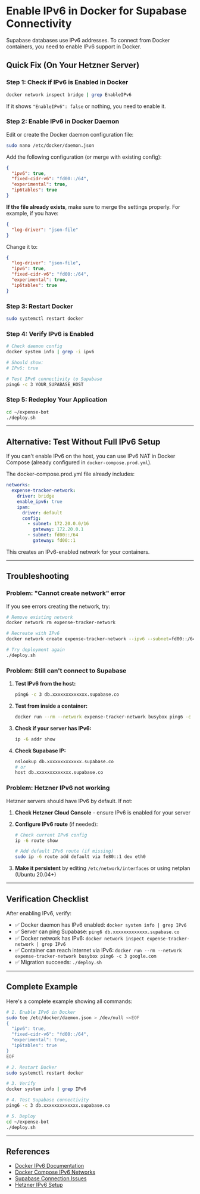 # Enable IPv6 in Docker for Supabase Connectivity

Supabase databases use IPv6 addresses. To connect from Docker containers, you need to enable IPv6 support in Docker.

## Quick Fix (On Your Hetzner Server)

### Step 1: Check if IPv6 is Enabled in Docker

```bash
docker network inspect bridge | grep EnableIPv6
```

If it shows `"EnableIPv6": false` or nothing, you need to enable it.

### Step 2: Enable IPv6 in Docker Daemon

Edit or create the Docker daemon configuration file:

```bash
sudo nano /etc/docker/daemon.json
```

Add the following configuration (or merge with existing config):

```json
{
  "ipv6": true,
  "fixed-cidr-v6": "fd00::/64",
  "experimental": true,
  "ip6tables": true
}
```

**If the file already exists**, make sure to merge the settings properly. For example, if you have:

```json
{
  "log-driver": "json-file"
}
```

Change it to:

```json
{
  "log-driver": "json-file",
  "ipv6": true,
  "fixed-cidr-v6": "fd00::/64",
  "experimental": true,
  "ip6tables": true
}
```

### Step 3: Restart Docker

```bash
sudo systemctl restart docker
```

### Step 4: Verify IPv6 is Enabled

```bash
# Check daemon config
docker system info | grep -i ipv6

# Should show:
# IPv6: true

# Test IPv6 connectivity to Supabase
ping6 -c 3 YOUR_SUPABASE_HOST
```

### Step 5: Redeploy Your Application

```bash
cd ~/expense-bot
./deploy.sh
```

---

## Alternative: Test Without Full IPv6 Setup

If you can't enable IPv6 on the host, you can use IPv6 NAT in Docker Compose (already configured in `docker-compose.prod.yml`).

The docker-compose.prod.yml file already includes:

```yaml
networks:
  expense-tracker-network:
    driver: bridge
    enable_ipv6: true
    ipam:
      driver: default
      config:
        - subnet: 172.20.0.0/16
          gateway: 172.20.0.1
        - subnet: fd00::/64
          gateway: fd00::1
```

This creates an IPv6-enabled network for your containers.

---

## Troubleshooting

### Problem: "Cannot create network" error

If you see errors creating the network, try:

```bash
# Remove existing network
docker network rm expense-tracker-network

# Recreate with IPv6
docker network create expense-tracker-network --ipv6 --subnet=fd00::/64

# Try deployment again
./deploy.sh
```

### Problem: Still can't connect to Supabase

1. **Test IPv6 from the host:**
   ```bash
   ping6 -c 3 db.xxxxxxxxxxxxx.supabase.co
   ```

2. **Test from inside a container:**
   ```bash
   docker run --rm --network expense-tracker-network busybox ping6 -c 3 db.xxxxxxxxxxxxx.supabase.co
   ```

3. **Check if your server has IPv6:**
   ```bash
   ip -6 addr show
   ```

4. **Check Supabase IP:**
   ```bash
   nslookup db.xxxxxxxxxxxxx.supabase.co
   # or
   host db.xxxxxxxxxxxxx.supabase.co
   ```

### Problem: Hetzner IPv6 not working

Hetzner servers should have IPv6 by default. If not:

1. **Check Hetzner Cloud Console** - ensure IPv6 is enabled for your server
2. **Configure IPv6 route** (if needed):
   ```bash
   # Check current IPv6 config
   ip -6 route show
   
   # Add default IPv6 route (if missing)
   sudo ip -6 route add default via fe80::1 dev eth0
   ```

3. **Make it persistent** by editing `/etc/network/interfaces` or using netplan (Ubuntu 20.04+)

---

## Verification Checklist

After enabling IPv6, verify:

- ✅ Docker daemon has IPv6 enabled: `docker system info | grep IPv6`
- ✅ Server can ping Supabase: `ping6 db.xxxxxxxxxxxxx.supabase.co`
- ✅ Docker network has IPv6: `docker network inspect expense-tracker-network | grep IPv6`
- ✅ Container can reach internet via IPv6: `docker run --rm --network expense-tracker-network busybox ping6 -c 3 google.com`
- ✅ Migration succeeds: `./deploy.sh`

---

## Complete Example

Here's a complete example showing all commands:

```bash
# 1. Enable IPv6 in Docker
sudo tee /etc/docker/daemon.json > /dev/null <<EOF
{
  "ipv6": true,
  "fixed-cidr-v6": "fd00::/64",
  "experimental": true,
  "ip6tables": true
}
EOF

# 2. Restart Docker
sudo systemctl restart docker

# 3. Verify
docker system info | grep IPv6

# 4. Test Supabase connectivity
ping6 -c 3 db.xxxxxxxxxxxxx.supabase.co

# 5. Deploy
cd ~/expense-bot
./deploy.sh
```

---

## References

- [Docker IPv6 Documentation](https://docs.docker.com/config/daemon/ipv6/)
- [Docker Compose IPv6 Networks](https://docs.docker.com/compose/networking/#enable-ipv6)
- [Supabase Connection Issues](https://supabase.com/docs/guides/platform/going-into-prod#connection-pooling)
- [Hetzner IPv6 Setup](https://docs.hetzner.com/cloud/networks/faq#how-do-i-get-ipv6-connectivity)
